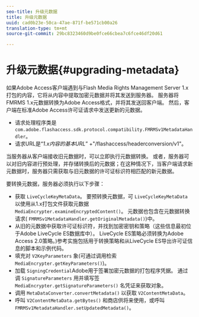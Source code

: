 ```yaml
---
seo-title: 升级元数据
title: 升级元数据
uuid: cad0b23e-50ca-47ae-871f-be571cb00a26
translation-type: tm+mt
source-git-commit: 29bc8323460d9be0fce66cbea7c6fce46df20d61

---
```



# 升级元数据{#upgrading-metadata}

如果Adobe Access客户端遇到与Flash Media Rights Management Server 1.x打包的内容，它将从内容中提取加密元数据并将其发送到服务器。 服务器将FMRMS 1.x元数据转换为Adobe Access格式，并将其发送回客户端。 然后，客户端在标准Adobe Access许可证请求中发送更新的元数据。

* 请求处理程序类是 `com.adobe.flashaccess.sdk.protocol.compatibility.FMRMSv1MetadataHandler`。
* 请求URL是“*1.x内容的基本URL*” +&quot;/flashaccess/headerconversion/v1&quot;。

当服务器从客户端接收旧元数据时，可以立即执行元数据转换。 或者，服务器可以对旧内容进行预处理，并存储转换后的元数据；在这种情况下，当客户端请求新元数据时，服务器只需获取与旧元数据的许可证标识符相匹配的新元数据。

要转换元数据，服务器必须执行以下步骤：

* 获取 `LiveCycleKeyMetaData`。 要预转换元数据，可 `LiveCycleKeyMetaData` 以使用从1.x打包文件获取元数据 `MediaEncrypter.examineEncryptedContent()`。 元数据也包含在元数据转换请求( `FMRMSv1MetadataHandler.getOriginalMetadata()`)中。
* 从旧的元数据中获取许可证标识符，并找到加密密钥和策略（这些信息最初位于Adobe LiveCycle ES数据库中）。 LiveCycle ES策略必须转换为Adobe Access 2.0策略。)参考实施包括用于转换策略和从LiveCycle ES导出许可证信息的脚本和示例代码。
* 填充对 `V2KeyParameters` 象(可通过调用检索 `MediaEncrypter.getKeyParameters()`)。
* 加载 `SigningCredential`Adobe用于签署加密元数据的打包程序凭据。 通过调 `SignatureParameters` 用并填写签 `MediaEncrypter.getSignatureParameters()` 名凭证来获取对象。
* 调用 `MetaDataConverter.convertMetadata()` 以获取 `V2ContentMetaData`。
* 呼叫 `V2ContentMetaData.getBytes()` 和商店供将来使用，或呼叫 `FMRMSv1MetadataHandler.setUpdatedMetadata()`。

